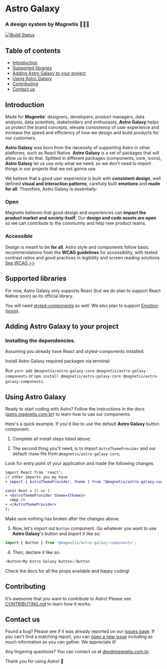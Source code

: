 # Astro Galaxy

### A design system by Magnetis 👩‍🚀🌌

[![Build Status](https://travis-ci.org/magnetis/astro-galaxy.svg?branch=master)](https://travis-ci.org/magnetis/astro-galaxy)

## Table of contents

- [Introduction](#introduction)
- [Supported libraries](#supported-libraries)
- [Adding Astro Galaxy to your project](#adding-astro-galaxy-to-your-project)
- [Using Astro Galaxy](#using-astro-galaxy)
- [Contributing](#contributing)
- [Contact us](#contact-us)

## Introduction

Made for **Magnetis**' designers, developers, product managers, data analysts, data scientists, stakeholders and enthusiasts, **Astro Galaxy** helps us protect the brand concepts, elevate consistency of user experience and increase the speed and efficiency of how we design and build products for our customers.

**Astro Galaxy** was born from the necessity of supporting Astro in other platforms, such as React Native. **Astro Galaxy** is a set of packages that will allow us to do that. Splitted in different packages (components, core, icons), **Astro Galaxy** let us use only what we need, so we don't need to import things in our projects that we not gonna use.

We believe that a good user experience is built with **consistent design**, well defined **visual and interaction patterns**, carefully built **emotions** and **made for all**.
Therefore, Astro Galaxy is essentially:

<!-- ### Atomic

Astro is built based on **Atomic Design**, so our designers and developers can use its style set and components to enhance our product interface, as a **modular system** that can be easily **managed and updated**. -->

### Open

Magnetis believes that good design and experiences can **impact the product market and society itself**. Our **design and code assets are open** so we can contribute to the community and help new product teams.

### Accessible

Design is meant to be **for all**. Astro style and components follow basic recommendations from the **WCAG guidelines** for accessibility, with tested contrast ratios and good practices in legibility and screen reading solutions.
[See WCAG >>](https://www.w3.org/TR/WCAG21/)

## Supported libraries

For now, Astro Galaxy only supports React (but we do plan to support React Native soon) as its official library.

You will need [styled-components](https://www.styled-components.com) as well. We also plan to support [Emotion (soon)](https://github.com/emotion-js/emotion).

## Adding Astro Galaxy to your project

### Installing the dependencies.

Assuming you already have React and styled-components installed:

Install Astro Galaxy required packages via terminal:

Run `yarn add @magnetis/astro-galaxy-core @magnetis/astro-galaxy-components` or `npm install @magnetis/astro-galaxy-core @magnetis/astro-galaxy-components`.

## Using Astro Galaxy

Ready to start coding with Astro? Follow the instructions in the docs ([astro.magnetis.com.br](https://astro.magnetis.com.br/)) to learn how to use our components.

Here's a quick example. If you'd like to use the default **Astro Galaxy** button component.

1. Complete all install steps listed above;

2. The second thing you'll need, is to import `AstroThemeProvider` and our default `theme` file from `@magnetis/astro-galaxy-core`;

Look for entry point of your application and made the following changes.

```diff
import React from 'react';
// other imports you my have
+ import { AstroThemeProvider, theme } from "@magnetis/astro-galaxy-core";

const Root = () => (
+ <AstroThemeProvider theme={theme}>
  <App />
+ </AstroThemeProvider>
);
```

Make sure nothing has broken after the changes above.

3. Now, let's import out `Button` component. Go whatever you want to use **Astro Galaxy**'s button and import it like so:

```js
import { Button } from '@magnetis/astro-galaxy-components';
```

4. Then, declare it like so:

```js
<Button>My Astro Galaxy button</Button
```

Check the docs for all the props available and happy coding!

## Contributing

It's awesome that you want to contribute to Astro! Please see [CONTRIBUTING.md](.github/CONTRIBUTING.md) to learn how it works.

## Contact us

Found a bug? Please see if it was already reported on our [issues page](https://github.com/magnetis/astro-galaxy/issues). If you can't find a matching report, you can [open a new issue](https://github.com/magnetis/astro-galaxy/issues/new) including as much information as you can gather. We appreciate it!

Any lingering questions? You can contact us at [dev@magnetis.com.br](mailto:dev@magnetis.com.br).

Thank you for using Astro! 🎉
